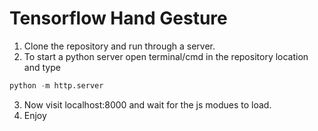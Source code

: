 # Tensorflow Hand Gesture

1. Clone the repository and run through a server.
2. To start a python server open terminal/cmd in the repository location and type 
```python
python -m http.server
```
3. Now visit localhost:8000 and wait for the js modues to load.
4. Enjoy
